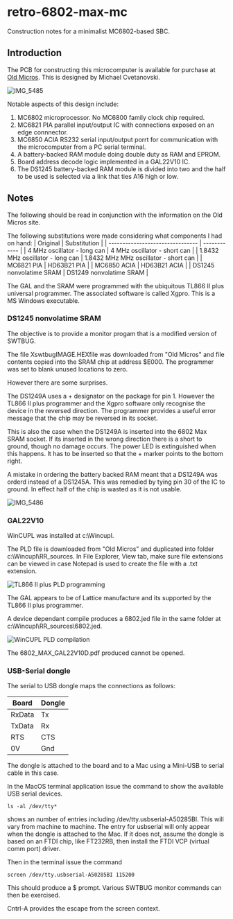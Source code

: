# retro-6802-max-mc
Construction notes for a minimalist MC6802-based SBC.

## Introduction

The PCB for constructing this microcomputer is available for purchase at [Old Micros](https://sites.google.com/site/gogleoops/6802-max-board).
This is designed by Michael Cvetanovski.

![IMG_5485](https://user-images.githubusercontent.com/1712402/196101033-4df38f91-0e36-4e1a-b37c-d459b5a77973.jpg)


Notable aspects of this design include:
1. MC6802 microprocessor. No MC6800 family clock chip required.
1. MC6821 PIA parallel input/output IC with connections exposed on an edge connnector.
1. MC6850 ACIA RS232 serial input/output porrt for communication with the microcomputer from a PC serial terminal.
1. A battery-backed RAM module doing double duty as RAM and EPROM.
1. Board address decode logic implemented in a GAL22V10 IC.
1. The DS1245 battery-backed RAM module is divided into two and the half to be used is selected via a link that ties A16 high or low.

## Notes

The following should be read in conjunction with the information on the Old Micros site.

The following substitutions were made considering what components I had on hand:
| Original                         | Substitution |
| -------------------------------- | ------------ |
| 4 MHz oscillator - long can      | 4 MHz oscillator - short can |
| 1.8432 MHz oscillator - long can | 1.8432 MHz MHz oscillator - short can |
| MC6821 PIA                       | HD63B21 PIA |
| MC6850 ACIA                      | HD63B21 ACIA |
| DS1245 nonvolatime SRAM          | DS1249 nonvolatime SRAM |

The GAL and the SRAM were programmed with the ubiquitous TL866 II plus universal programmer.
The associated software is called Xgpro. This is a MS Windows executable.

### DS1245 nonvolatime SRAM 

The objective is to provide a monitor progam that is a modified version of SWTBUG.

The file XswtbugIMAGE.HEXfile was downloaded from "Old Micros" and file contents copied into the SRAM chip at address $E000.
The programmer was set to blank unused locations to zero.

However there are some surprises.

The DS1249A uses a + designator on the package for pin 1.
However the TL866 II plus programmer and the Xgpro software only recognise the device in the reversed direction.
The programmer provides a useful error message that the chip may be reversed in its socket.

This is also the case when the DS1249A is inserted into the 6802 Max SRAM socket. 
If its inserted in the wrong direction there is a short to ground, though no damage occurs.
The power LED is extinguished when this happens.
It has to be inserted so that the + marker points to the bottom right.

A mistake in ordering the battery backed RAM meant that a DS1249A was orderd instead of a DS1245A.
This was remedied by tying pin 30 of the IC to ground. In effect half of the chip is wasted as it is not usable.

![IMG_5486](https://user-images.githubusercontent.com/1712402/196101335-44737505-e319-4501-b5ed-7e1dd87766d7.jpg)


### GAL22V10

WinCUPL was installed at c:\Wincupl.

The PLD file is downloaded from "Old Micros" and duplicated into folder c:\Wincupl\RR_sources.
In File Explorer, View tab, make sure file extensions can be viewed in case Notepad is used to create the file with a .txt extension.

![TL866 II plus PLD programming](https://user-images.githubusercontent.com/1712402/196102502-8274a380-9ba8-4154-a849-7d3f1368a8ff.png)

The GAL appears to be of Lattice manufacture and its supported by the TL866 II plus programmer.

A device dependant compile produces a 6802.jed file in the same folder at c:\Wincupl\RR_sources\6802.jed.

![WinCUPL PLD compilation](https://user-images.githubusercontent.com/1712402/196102914-8d7dd8b9-44ad-485d-b09b-6573d1068a86.png)

The 6802_MAX_GAL22V10D.pdf produced cannot be opened.

### USB-Serial dongle

The serial to USB dongle maps the connections as follows:

| Board  | Dongle |
| ------ | ------ |
| RxData | Tx |
| TxData | Rx |
| RTS    | CTS |
| 0V     | Gnd |

The dongle is attached to the board and to a Mac using a Mini-USB to serial cable in this case.

In the MacOS terminal application issue the command to show the available USB serial devices.

`
ls -al /dev/tty*
`

shows an number of entries including /dev/tty.usbserial-A50285BI.
This will vary from machine to machine.
The entry for usbserial will only appear when the dongle is attached to the Mac.
If it does not, assume the dongle is based on an FTDI chip, like FT232RB, then install the FTDI VCP (virtual comm port) driver.

Then in the terminal issue the command 

`
screen /dev/tty.usbserial-A50285BI 115200
`

This should produce a $ prompt. 
Various SWTBUG monitor commands can then be exercised.

Cntrl-A provides the escape from the screen context.



